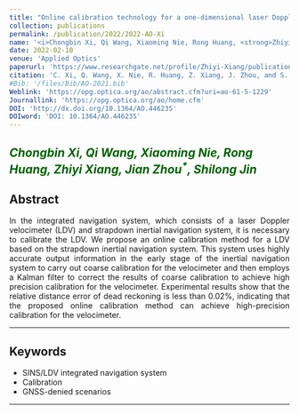 ```yaml
---
title: "Online calibration technology for a one-dimensional laser Doppler velocimeter based on a strapdown inertial navigation system"
collection: publications
permalink: /publication/2022/2022-AO-Xi
name: '<i>Chongbin Xi, Qi Wang, Xiaoming Nie, Rong Huang, <strong>Zhiyi Xiang</strong>, Jian Zhou<sup>*</sup>, Shilong Jin</i>'
date: 2022-02-10
venue: 'Applied Optics'
paperurl: 'https://www.researchgate.net/profile/Zhiyi-Xiang/publication/357722957_Online_calibration_technology_for_a_one-dimensional_laser_Doppler_velocimeter_based_on_a_strapdown_inertial_navigation_system/links/674d89ea359dcb4d9d4b6de4/Online-calibration-technology-for-a-one-dimensional-laser-Doppler-velocimeter-based-on-a-strapdown-inertial-navigation-system.pdf?_tp=eyJjb250ZXh0Ijp7ImZpcnN0UGFnZSI6ImxvZ2luIiwicGFnZSI6InB1YmxpY2F0aW9uRG93bmxvYWQiLCJwcmV2aW91c1BhZ2UiOiJwdWJsaWNhdGlvbiJ9fQ'
citation: 'C. Xi, Q. Wang, X. Nie, R. Huang, Z. Xiang, J. Zhou, and S. Jin, &quot;Online calibration technology for a one-dimensional laser Doppler velocimeter based on a strapdown inertial navigation system,&quot; <i>Appl. Opt.</i>, vol. 61, no. 5, p. 1229-1237, Feb. 2022.'
#Bib: '/files/Bib/AO-2021.bib'
Weblink: 'https://opg.optica.org/ao/abstract.cfm?uri=ao-61-5-1229'
Journallink: 'https://opg.optica.org/ao/home.cfm'
DOI: 'http://dx.doi.org/10.1364/AO.446235'
DOIword: 'DOI: 10.1364/AO.446235'
---
```


<font color="#006400"><i>Chongbin Xi, Qi Wang, Xiaoming Nie, Rong Huang, <strong>Zhiyi Xiang</strong>, Jian Zhou<sup>*</sup>, Shilong Jin</i></font>
------

**Abstract**
------
<p style="text-align:justify; text-justify:inter-ideograph;">
In the integrated navigation system, which consists of a laser Doppler velocimeter (LDV) and strapdown inertial navigation system, it is necessary to calibrate the LDV. We propose an online calibration method for a LDV based on the strapdown inertial navigation system. This system uses highly accurate output information in the early stage of the inertial navigation system to carry out coarse calibration for the velocimeter and then employs a Kalman filter to correct the results of coarse calibration to achieve high precision calibration for the velocimeter. Experimental results show that the relative distance error of dead reckoning is less than 0.02%, indicating that the proposed online calibration method can achieve high-precision calibration for the velocimeter.
</p>

------

**Keywords**
------
- SINS/LDV integrated navigation system
- Calibration
- GNSS-denied scenarios

------